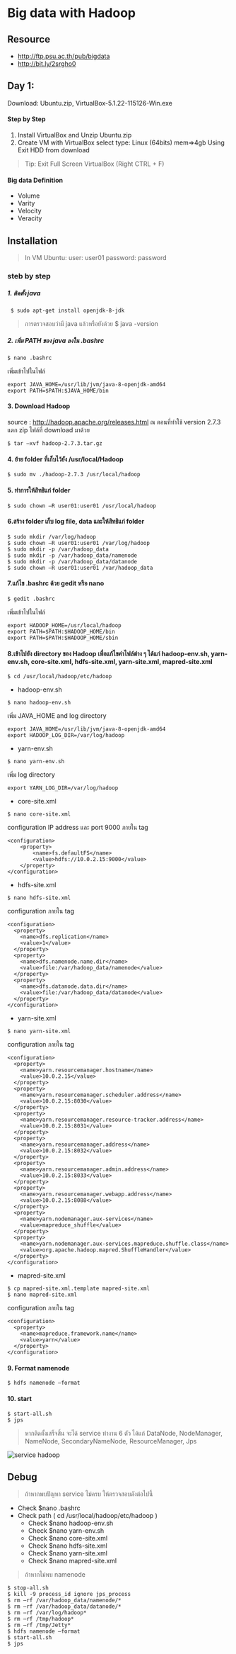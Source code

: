 # Big data with Hadoop 

## Resource
- http://ftp.psu.ac.th/pub/bigdata
- http://bit.ly/2srgho0 

## Day 1:
Download: Ubuntu.zip, VirtualBox-5.1.22-115126-Win.exe

#### Step by Step
1.	Install VirtualBox and Unzip Ubuntu.zip
2.	Create VM with VirtualBox select type: Linux (64bits) mem=>4gb Using Exit HDD from download
>Tip: Exit Full Screen VirtualBox (Right CTRL + F)

#### Big data Definition
- Volume
- Varity
- Velocity
- Veracity


## Installation

>In VM Ubuntu: user: user01 password: password
### steb by step

##### 1. ติดตั้ง java
```
 $ sudo apt-get install openjdk-8-jdk
```
> การตรวจสอบว่ามี java แล้วหรือยังด้วย
> $ java -version

##### 2. เพิ่ม PATH ของ java ลงใน .bashrc
```
$ nano .bashrc
```
เพิ่มเข้าไปในไฟล์
```
export JAVA_HOME=/usr/lib/jvm/java-8-openjdk-amd64
export PATH=$PATH:$JAVA_HOME/bin
```

#### 3. Download Hadoop
source : http://hadoop.apache.org/releases.html
ณ ตอนที่ทำใช้ version 2.7.3
แตก zip ไฟล์ที่ download มาด้วย
```
$ tar –xvf hadoop-2.7.3.tar.gz
```

#### 4. ย้าย folder ที่เก็บไว้ยัง /usr/local/Hadoop
```
$ sudo mv ./hadoop-2.7.3 /usr/local/hadoop
```

#### 5. ทำการให้สิทธิแก่ folder
```
$ sudo chown –R user01:user01 /usr/local/hadoop
```

#### 6.สร้าง folder เก็บ log file, data และให้สิทธิแก่ folder
```
$ sudo mkdir /var/log/hadoop
$ sudo chown –R user01:user01 /var/log/hadoop
$ sudo mkdir -p /var/hadoop_data
$ sudo mkdir -p /var/hadoop_data/namenode
$ sudo mkdir -p /var/hadoop_data/datanode
$ sudo chown –R user01:user01 /var/hadoop_data
```

#### 7.แก้ไข .bashrc ด้วย gedit หรือ nano
```
$ gedit .bashrc
```
เพิ่มเข้าไปในไฟล์
```
export HADOOP_HOME=/usr/local/hadoop
export PATH=$PATH:$HADOOP_HOME/bin
export PATH=$PATH:$HADOOP_HOME/sbin
```

#### 8.เข้าไปยัง directory ของ Hadoop เพื่อแก้ไขค่าไฟล์ต่าง ๆ ได้แก่ hadoop-env.sh, yarn-env.sh, core-site.xml, hdfs-site.xml, yarn-site.xml, mapred-site.xml
```
$ cd /usr/local/hadoop/etc/hadoop
```

- hadoop-env.sh
```
$ nano hadoop-env.sh
```
เพิ่ม JAVA_HOME and log directory
```
export JAVA_HOME=/usr/lib/jvm/java-8-openjdk-amd64
export HADOOP_LOG_DIR=/var/log/hadoop
```

- yarn-env.sh
```
$ nano yarn-env.sh
```
เพิ่ม log directory
```
export YARN_LOG_DIR=/var/log/hadoop
```

- core-site.xml
```
$ nano core-site.xml
```
configuration IP address และ  port 9000 ภายใน tag 
```
<configuration>
    <property>
        <name>fs.defaultFS</name>
        <value>hdfs://10.0.2.15:9000</value>
    </property>
</configuration>
```

- hdfs-site.xml
```
$ nano hdfs-site.xml
```
configuration ภายใน tag 
```
<configuration>
  <property>
    <name>dfs.replication</name>
    <value>1</value>
  </property>
  <property>
    <name>dfs.namenode.name.dir</name>
    <value>file:/var/hadoop_data/namenode</value>
  </property>
  <property>
    <name>dfs.datanode.data.dir</name>
    <value>file:/var/hadoop_data/datanode</value>
  </property>
</configuration>
```

- yarn-site.xml
```
$ nano yarn-site.xml
```
configuration ภายใน tag 
```
<configuration>
  <property>
    <name>yarn.resourcemanager.hostname</name>
    <value>10.0.2.15</value>
  </property>
  <property>
    <name>yarn.resourcemanager.scheduler.address</name>
    <value>10.0.2.15:8030</value>
  </property>
  <property>
    <name>yarn.resourcemanager.resource-tracker.address</name>
    <value>10.0.2.15:8031</value>
  </property>
  <property>
    <name>yarn.resourcemanager.address</name>
    <value>10.0.2.15:8032</value>
  </property>
  <property>
    <name>yarn.resourcemanager.admin.address</name>
    <value>10.0.2.15:8033</value>
  </property>
  <property>
    <name>yarn.resourcemanager.webapp.address</name>
    <value>10.0.2.15:8088</value>
  </property>
  <property>
    <name>yarn.nodemanager.aux-services</name>
    <value>mapreduce_shuffle</value>
  </property>
  <property>
    <name>yarn.nodemanager.aux-services.mapreduce.shuffle.class</name>
    <value>org.apache.hadoop.mapred.ShuffleHandler</value>
  </property>
</configuration>
```

- mapred-site.xml
```
$ cp mapred-site.xml.template mapred-site.xml
$ nano mapred-site.xml
```
configuration ภายใน tag 
```
<configuration>
  <property>
    <name>mapreduce.framework.name</name>
    <value>yarn</value>
  </property>
</configuration>
```
#### 9. Format namenode
```
$ hdfs namenode –format
```

#### 10. start
```
$ start-all.sh
$ jps
```

> หากติดตั้งเสร็จสิ้น จะได้ service ทำงาน 6 ตัว ได้แก่ DataNode, NodeManager, NameNode, SecondaryNameNode, ResourceManager, Jps

![service hadoop](/images/day1-1.png)

## Debug
> ถ้าหากพบปัญหา service ไม่ครบ ให้ตรวจสอบดังต่อไปนี้

* Check $nano .bashrc
* Check path ( cd /usr/local/hadoop/etc/hadoop ) 
    * Check $nano hadoop-env.sh
    * Check $nano yarn-env.sh
    * Check $nano core-site.xml
    * Check $nano hdfs-site.xml
    * Check $nano yarn-site.xml
    * Check $nano mapred-site.xml

> ถ้าหากไม่พบ namenode
```
$ stop-all.sh
$ kill -9 process_id ignore jps_process
$ rm –rf /var/hadoop_data/namenode/*
$ rm –rf /var/hadoop_data/datanode/*
$ rm –rf /var/log/hadoop*
$ rm –rf /tmp/hadoop*
$ rm –rf /tmp/Jetty*
$ hdfs namenode –format
$ start-all.sh
$ jps
```